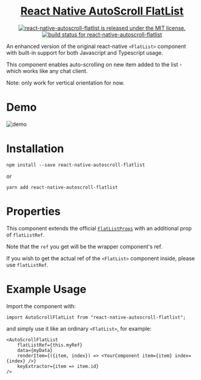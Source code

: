 <h1 align="center">
  <a href="https://github.com/RageBill/react-native-autoscroll-flatlist">
    React Native AutoScroll FlatList
  </a>
</h1>

<p align="center">
  <a href="https://github.com/RageBill/react-native-autoscroll-flatlist/blob/master/LICENSE">
    <img src="https://img.shields.io/badge/license-MIT-blue.svg" alt="react-native-autoscroll-flatlist is released under the MIT license." />
  </a>
  <a href="https://travis-ci.org/RageBill/react-native-autoscroll-flatlist">
    <img src="https://travis-ci.org/RageBill/react-native-autoscroll-flatlist.svg?branch=master" alt="build status for react-native-autoscroll-flatlist" />
  </a>
</p>

An enhanced version of the original react-native `<FlatList>` component with built-in support for both Javascript and Typescript usage.

This component enables auto-scrolling on new item added to the list - which works like any chat client.

Note: only work for vertical orientation for now.

# Demo

![demo](https://github.com/RageBill/react-native-autoscroll-flatlist/blob/master/demo.gif?raw=true)

# Installation

```
npm install --save react-native-autoscroll-flatlist
```

or

```
yarn add react-native-autoscroll-flatlist
```

# Properties

This component extends the official [`FlatListProps`](https://facebook.github.io/react-native/docs/flatlist) with an additional prop of `flatListRef`.

Note that the `ref` you get will be the wrapper component's ref.

If you wish to get the actual ref of the `<FlatList>` component inside, please use `flatListRef`.

# Example Usage

Import the component with:

```
import AutoScrollFlatList from "react-native-autoscroll-flatlist";
```

and simply use it like an ordinary `<FlatList>`, for example:

```
<AutoScrollFlatList
    flatListRef={this.myRef}
    data={myData}
    renderItem={({item, index}) => <YourComponent item={item} index={index} />}
    keyExtractor={item => item.id}
/>
```
